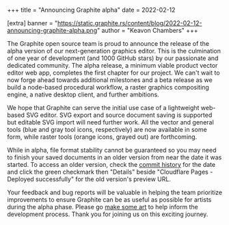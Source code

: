 +++
title = "Announcing Graphite alpha"
date = 2022-02-12

[extra]
banner = "https://static.graphite.rs/content/blog/2022-02-12-announcing-graphite-alpha.png"
author = "Keavon Chambers"
+++

The Graphite open source team is proud to announce the release of the alpha version of our next-generation graphics editor. This is the culmination of one year of development (and 1000 GitHub stars) by our passionate and dedicated community. The alpha release, a minimum viable product vector editor web app, completes the first chapter for our project. We can't wait to now forge ahead towards additional milestones and a beta release as we build a node-based procedural workflow, a raster graphics compositing engine, a native desktop client, and further ambitions.

<!-- more -->

We hope that Graphite can serve the initial use case of a lightweight web-based SVG editor. SVG export and source document saving is supported but editable SVG import will need further work. All the vector and general tools (blue and gray tool icons, respectively) are now available in some form, while raster tools (orange icons, grayed out) are forthcoming.

While in alpha, file format stability cannot be guaranteed so you may need to finish your saved documents in an older version from near the date it was started. To access an older version, check the [commit history](https://github.com/GraphiteEditor/Graphite/commits/master) for the date and click the green checkmark then "Details" beside "Cloudflare Pages - Deployed successfully" for the old version's preview URL.

Your feedback and bug reports will be valuable in helping the team prioritize improvements to ensure Graphite can be as useful as possible for artists during the alpha phase. Please go [make some art](https://editor.graphite.rs) to help inform the development process. Thank you for joining us on this exciting journey.
